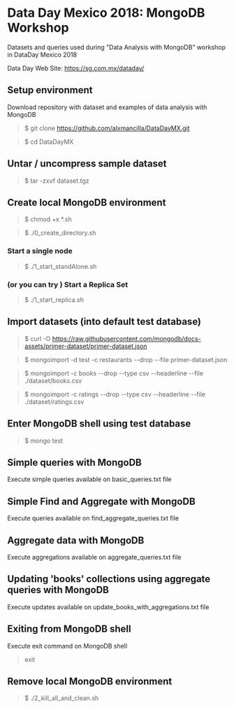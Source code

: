 # Data Day Mexico 2018: MongoDB Workshop 

Datasets and queries used during "Data Analysis with MongoDB" workshop in DataDay Mexico 2018 

Data Day Web Site: https://sg.com.mx/dataday/

## Setup  environment

Download repository with dataset and examples of data analysis with MongoDB

> $ git clone https://github.com/alxmancilla/DataDayMX.git

> $ cd DataDayMX

## Untar / uncompress sample dataset

> $ tar -zxvf dataset.tgz 

## Create local MongoDB environment 
> $ chmod +x *.sh

> $ ./0_create_directory.sh 

### Start a single node 
> $ ./1_start_standAlone.sh 

### (or you can try ) Start a Replica Set
> $ ./1_start_replica.sh 


## Import datasets (into default test database)

> $ curl -O  https://raw.githubusercontent.com/mongodb/docs-assets/primer-dataset/primer-dataset.json

> $ mongoimport -d test -c restaurants --drop --file primer-dataset.json

> $ mongoimport  -c books --drop --type csv --headerline --file ./dataset/books.csv 

> $ mongoimport  -c ratings --drop --type csv --headerline --file ./dataset/ratings.csv 

## Enter MongoDB shell using test database 

> $ mongo test

## Simple queries with MongoDB  

Execute simple queries available on basic_queries.txt file

## Simple Find and Aggregate  with MongoDB  

Execute queries available on find_aggregate_queries.txt file

## Aggregate data with MongoDB  

Execute aggregations available on aggregate_queries.txt file

## Updating 'books' collections using aggregate queries with MongoDB  

Execute updates available on update_books_with_aggregations.txt file

## Exiting from MongoDB shell

Execute exit command on MongoDB shell

> exit

## Remove local MongoDB environment 

> $ ./2_kill_all_and_clean.sh 


